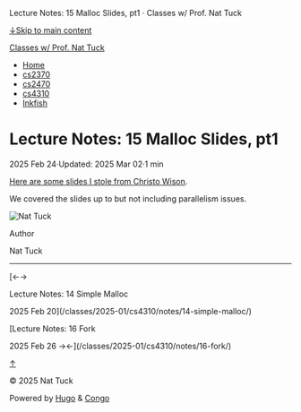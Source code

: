 Lecture Notes: 15 Malloc Slides, pt1 · Classes w/ Prof. Nat Tuck



[↓Skip to main content](#main-content)

[Classes w/ Prof. Nat Tuck](/)

* [Home](/)
* [cs2370](/classes/2025-01/cs2370/)
* [cs2470](/classes/2025-01/cs2470/)
* [cs4310](/classes/2025-01/cs4310/)
* [Inkfish](https://inkfish.homework.quest/)

Lecture Notes: 15 Malloc Slides, pt1
====================================

2025 Feb 24·Updated: 2025 Mar 02·1 min

[Here are some slides I stole from Christo Wison](../../christo-slides/8_Free_Space_and_GC.pptx).

We covered the slides up to but not including parallelism issues.

![Nat Tuck](/img/author.jpg)

Author

Nat Tuck

---

[←→

Lecture Notes: 14 Simple Malloc

2025 Feb 20](/classes/2025-01/cs4310/notes/14-simple-malloc/)

[Lecture Notes: 16 Fork

2025 Feb 26
→←](/classes/2025-01/cs4310/notes/16-fork/)

[↑](#the-top "Scroll to top")

©
2025
Nat Tuck

Powered by [Hugo](https://gohugo.io/) & [Congo](https://github.com/jpanther/congo)